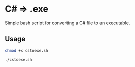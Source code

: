 # C# => .exe
Simple bash script for converting a C# file to an executable.

## Usage
```bash
chmod +x cstoexe.sh
```

```bash
./cstoexe.sh
```
